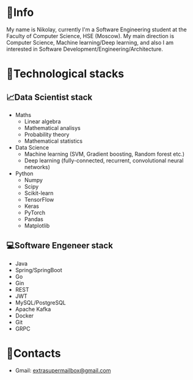 # 💫Info
My name is Nikolay, currently I'm a Software Engineering student at the Faculty of Computer Science, HSE (Moscow). My main direction is Computer Science, Machine learning/Deep learning, and also I am interested in Software Development/Engineering/Architecture.
# 🚀Technological stacks
## 📈Data Scientist stack
- Maths
  - Linear algebra
  - Mathematical analisys
  - Probability theory
  - Mathematical statistics
- Data Science
  - Machine learning (SVM, Gradient boosting, Random forest etc.)
  - Deep learning (fully-connected, recurrent, convolutional neural networks)
- Python
  - Numpy
  - Scipy
  - Scikit-learn
  - TensorFlow
  - Keras
  - PyTorch
  - Pandas
  - Matplotlib
## 💻Software Engeneer stack
- Java
- Spring/SpringBoot
- Go
- Gin
- REST
- JWT
- MySQL/PostgreSQL
- Apache Kafka
- Docker
- Git
- GRPC

# 📩Contacts
- Gmail: extrasupermailbox@gmail.com
